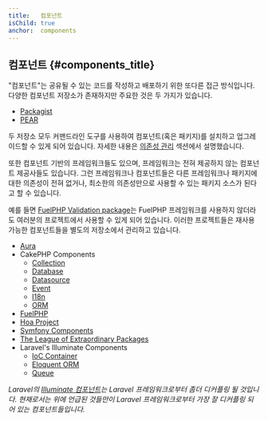 ```yaml
---
title:   컴포넌트
isChild: true
anchor:  components
---
```


## 컴포넌트 {#components_title}

"컴포넌트"는 공유될 수 있는 코드를 작성하고 배포하기 위한 또다른 접근 방식입니다. 다양한 컴포넌트 저장소가 존재하지만
주요한 것은 두 가지가 있습니다.

* [Packagist]
* [PEAR]

두 저장소 모두 커맨드라인 도구를 사용하여 컴포넌트(혹은 패키지)를 설치하고 업그레이드할 수 있게 되어 있습니다. 자세한
내용은 [의존성 관리][Dependency Management] 섹션에서 설명했습니다.

또한 컴포넌트 기반의 프레임워크들도 있으며, 프레임워크는 전혀 제공하지 않는 컴포넌트 제공사들도 있습니다. 그런
프레임워크나 컴포넌트들은 다른 프레임워크나 패키지에 대한 의존성이 전혀 없거나, 최소한의 의존성만으로 사용할 수 있는
패키지 소스가 된다고 할 수 있습니다.

예를 들면 [FuelPHP Validation package][FuelPHP Validation package]는 FuelPHP 프레임워크를 사용하지 않더라도 여러분의
프로젝트에서 사용할 수 있게 되어 있습니다. 이러한 프로젝트들은 재사용 가능한 컴포넌트들을 별도의 저장소에서 관리하고
있습니다.

* [Aura]
* CakePHP Components
    * [Collection]
    * [Database]
    * [Datasource]
    * [Event]
    * [I18n]
    * [ORM]   
* [FuelPHP]
* [Hoa Project]
* [Symfony Components]
* [The League of Extraordinary Packages]
* Laravel's Illuminate Components
    * [IoC Container]
    * [Eloquent ORM]
    * [Queue]

_Laravel의 [Illuminate 컴포넌트][Illuminate components]는 Laravel 프레임워크로부터 좀더 디커플링 될 것입니다.
현재로서는 위에 언급된 것들만이 Laravel 프레임워크로부터 가장 잘 디커플링 되어 있는 컴포넌트들입니다._

[Packagist]: /#composer_and_packagist
[PEAR]: /#pear
[Dependency Management]: /#dependency_management
[FuelPHP Validation package]: https://github.com/fuelphp/validation
[Aura]: http://auraphp.com/framework/
[FuelPHP]: https://github.com/fuelphp
[Hoa Project]: https://github.com/hoaproject
[Symfony Components]: https://symfony.com/doc/current/components/index.html
[The League of Extraordinary Packages]: https://thephpleague.com/
[IoC Container]: https://github.com/illuminate/container
[Eloquent ORM]: https://github.com/illuminate/database
[Queue]: https://github.com/illuminate/queue
[Illuminate components]: https://github.com/illuminate
[Collection]: https://github.com/cakephp/collection
[Database]: https://github.com/cakephp/database
[Datasource]: https://github.com/cakephp/datasource
[Event]: https://github.com/cakephp/event
[I18n]: https://github.com/cakephp/i18n
[ORM]: https://github.com/cakephp/orm
